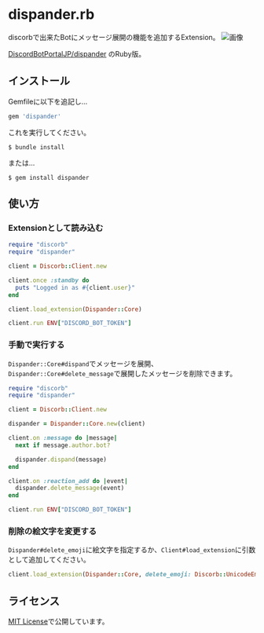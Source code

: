 # dispander.rb

discorbで出来たBotにメッセージ展開の機能を追加するExtension。
![画像](https://user-images.githubusercontent.com/59691627/131650571-ec50bf35-c971-4aeb-9a58-8fbf9b3e759b.png)

[DiscordBotPortalJP/dispander](https://github.com/DiscordBotPortalJP/dispander) のRuby版。

## インストール

Gemfileに以下を追記し...

```ruby
gem 'dispander'
```

これを実行してください。

    $ bundle install

または...

    $ gem install dispander

## 使い方

### Extensionとして読み込む

```ruby
require "discorb"
require "dispander"

client = Discorb::Client.new

client.once :standby do
  puts "Logged in as #{client.user}"
end

client.load_extension(Dispander::Core)

client.run ENV["DISCORD_BOT_TOKEN"]
```

### 手動で実行する

`Dispander::Core#dispand`でメッセージを展開、`Dispander::Core#delete_message`で展開したメッセージを削除できます。

```ruby
require "discorb"
require "dispander"

client = Discorb::Client.new

dispander = Dispander::Core.new(client)

client.on :message do |message|
  next if message.author.bot?

  dispander.dispand(message)
end

client.on :reaction_add do |event|
  dispander.delete_message(event)
end

client.run ENV["DISCORD_BOT_TOKEN"]
```

### 削除の絵文字を変更する

`Dispander#delete_emoji`に絵文字を指定するか、`Client#load_extension`に引数として追加してください。

```ruby
client.load_extension(Dispander::Core, delete_emoji: Discorb::UnicodeEmoji["x"])
```


## ライセンス

[MIT License](https://opensource.org/licenses/MIT)で公開しています。
